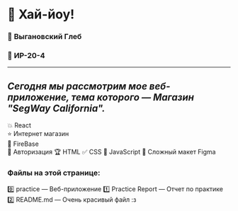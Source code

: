 # :wave: **Хай-йоу!**   
### :boy: **Выгановский Глеб**     
### :office: **ИР-20-4**
___
## *Сегодня мы рассмотрим мое веб-приложение, тема которого — **Магазин "SegWay California".***   
:boom: React    
:star: Интернет магазин           
:pencil: FireBase  
:cookie: Авторизация
:trophy: HTML
:white_check_mark: CSS
:gem: JavaScript
:thought_balloon: Сложный макет Figma

### Файлы на этой странице: 
:zero: practice — Веб-приложение
:one: Practice Report — Отчет по практике
:two: README.md — Очень красивый файл :з
